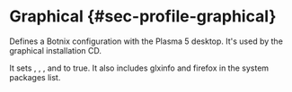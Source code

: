 # Graphical {#sec-profile-graphical}

Defines a Botnix configuration with the Plasma 5 desktop. It's used by the
graphical installation CD.

It sets [](#opt-services.xserver.enable),
[](#opt-services.xserver.displayManager.sddm.enable),
[](#opt-services.xserver.desktopManager.plasma5.enable),
and [](#opt-services.xserver.libinput.enable) to true. It also
includes glxinfo and firefox in the system packages list.
